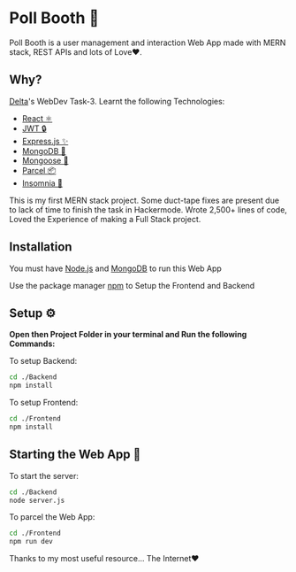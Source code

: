 # Poll Booth 👕

Poll Booth is a user management and interaction Web App made with MERN stack, REST APIs and lots of Love❤️.

## Why?
[Delta](https://delta.nitt.edu/)'s WebDev Task-3. Learnt the following Technologies:

- [React ⚛️](https://reactjs.org/)
- [JWT 🔒 ](https://jwt.io/)
- [Express.js ✨](https://expressjs.com/)
- [MongoDB 💾](https://www.mongodb.com/)
- [Mongoose 🍃](https://mongoosejs.com/)
- [Parcel 📦](https://parceljs.org/)
- [Insomnia 🔮](https://insomnia.rest/)

This is my first MERN stack project. Some duct-tape fixes are present due to lack of time to finish the task in Hackermode. Wrote 2,500+ lines of code, Loved the Experience of making a Full Stack project.

## Installation
You must have [Node.js](https://nodejs.org/en/) and [MongoDB](https://www.mongodb.com/) to run this Web App

Use the package manager [npm](https://www.npmjs.com/) to Setup the Frontend and Backend


## Setup ⚙️
**Open then Project Folder in your terminal and Run the following Commands:**

To setup Backend:
```bash
cd ./Backend
npm install
```
To setup Frontend:
```bash
cd ./Frontend
npm install
```


## Starting the Web App 🔌

To start the server:
```bash
cd ./Backend
node server.js
```
To parcel the Web App:
```bash
cd ./Frontend
npm run dev
```

Thanks to my most useful resource... The Internet❤️
